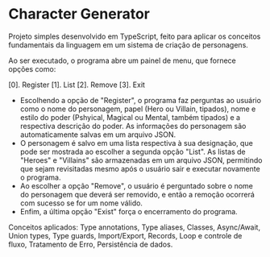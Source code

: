 # Character Generator

Projeto simples desenvolvido em TypeScript, feito para aplicar os conceitos fundamentais da linguagem em um sistema de criação de personagens. 

Ao ser executado, o programa abre um painel de menu, que fornece opções como:

[0]. Register
[1]. List
[2]. Remove
[3]. Exit

- Escolhendo a opção de "Register", o programa faz perguntas ao usuário como o nome do personagem, papel (Hero ou Villain, tipados), nome e estilo do poder (Pshyical, Magical ou Mental, também tipados) e a respectiva descrição do poder. As informações do personagem são automaticamente salvas em um arquivo JSON.
- O personagem é salvo em uma lista respectiva à sua designação, que pode ser mostrada ao escolher a segunda opção "List". As listas de "Heroes" e "Villains" são armazenadas em um arquivo JSON, permitindo que sejam revisitadas mesmo após o usuário sair e executar novamente o programa.
- Ao escolher a opção "Remove", o usuário é perguntado sobre o nome do personagem que deverá ser removido, e então a remoção ocorrerá com sucesso se for um nome válido.
- Enfim, a última opção "Exist" força o encerramento do programa.

Conceitos aplicados: Type annotations, Type aliases, Classes, Async/Await, Union types, Type guards, Import/Export, Records, Loop e controle de fluxo, Tratamento de Erro, Persistência de dados.
